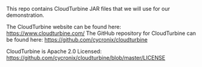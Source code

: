 This repo contains CloudTurbine JAR files that we will use for our demonstration.

The CloudTurbine website can be found here: https://www.cloudturbine.com/
The GitHub repository for CloudTurbine can be found here: https://github.com/cycronix/cloudturbine

CloudTurbine is Apache 2.0 Licensed: https://github.com/cycronix/cloudturbine/blob/master/LICENSE
